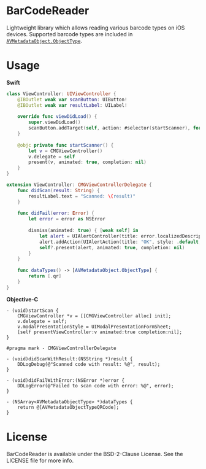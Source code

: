 # BarCodeReader

Lightweight library which allows reading various barcode types on iOS devices. Supported barcode types are included in [`AVMetadataObject.ObjectType`](https://developer.apple.com/documentation/avfoundation/avmetadataobject/objecttype).

# Usage

**Swift**

```swift
class ViewController: UIViewController {
	@IBOutlet weak var scanButton: UIButton!
	@IBOutlet weak var resultLabel: UILabel!
	
	override func viewDidLoad() {
		super.viewDidLoad()
		scanButton.addTarget(self, action: #selector(startScanner), for: .touchUpInside)
	}
	
	@objc private func startScanner() {
		let v = CMGViewController()
		v.delegate = self
		present(v, animated: true, completion: nil)
	}
}

extension ViewController: CMGViewControllerDelegate {
	func didScan(result: String) {
		resultLabel.text = "Scanned: \(result)"
	}
	
	func didFail(error: Error) {
		let error = error as NSError
		
		dismiss(animated: true) { [weak self] in
			let alert = UIAlertController(title: error.localizedDescription, message: error.localizedRecoverySuggestion, preferredStyle: .alert)
			alert.addAction(UIAlertAction(title: "OK", style: .default, handler: nil))
			self?.present(alert, animated: true, completion: nil)
		}
	}
	
	func dataTypes() -> [AVMetadataObject.ObjectType] {
		return [.qr]
	}
}
```

**Objective-C**

```objc
- (void)startScan {
	CMGViewController *v = [[CMGViewController alloc] init];
	v.delegate = self;
	v.modalPresentationStyle = UIModalPresentationFormSheet;
	[self presentViewController:v animated:true completion:nil];
}

#pragma mark - CMGViewControllerDelegate

- (void)didScanWithResult:(NSString *)result {
	DDLogDebug(@"Scanned code with result: %@", result);
}

- (void)didFailWithError:(NSError *)error {
	DDLogError(@"Failed to scan code with error: %@", error);
}

- (NSArray<AVMetadataObjectType> *)dataTypes {
	return @[AVMetadataObjectTypeQRCode];
}
```

# License

BarCodeReader is available under the BSD-2-Clause License. See the LICENSE file for more info.
